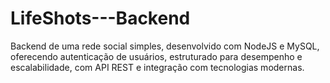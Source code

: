 # LifeShots---Backend
Backend de uma rede social simples, desenvolvido com NodeJS e MySQL, oferecendo autenticação de usuários, estruturado para desempenho e escalabilidade, com API REST e integração com tecnologias modernas.
